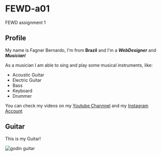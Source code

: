 # FEWD-a01
FEWD assignment 1

## Profile

My name is Fagner Bernardo, I'm from **Brazil** and I'm a _**WebDesigner**_ and _**Musician**_!

As a musician I am able to sing and play some musical instruments, like:
* Acoustic Guitar
* Electric Guitar
* Bass
* Keyboard
* Drummer

You can check my videos on my [Youtube Channnel](https://www.youtube.com/FagnerBernard) and my [Instagram Account](https://www.instagram.com/fagnerbernardo/)

## Guitar
This is my Guitar! 

![godin guitar](https://scontent-lax3-1.cdninstagram.com/vp/bb97e53b34ec4a25ef67c55b23899779/5B0C16F9/t51.2885-15/s640x640/sh0.08/e35/18949638_874979469319103_5248970349525073920_n.jpg )
